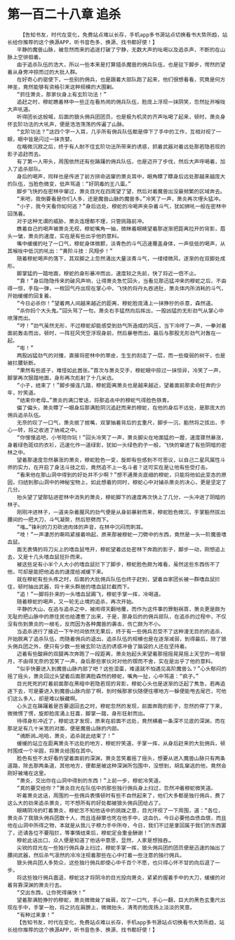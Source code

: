 # 第一百二十八章 追杀
        【告知书友，时代在变化，免费站点难以长存，手机app多书源站点切换看书大势所趋，站长给你推荐的这个换源APP，听书音色多、换源、找书都好使！】
       平静的魔兽山脉，被忽然而来的追逐打破了宁静，无数大声的吆喝以及追杀声，不断的在山脉上空徘徊着。
       由于追杀队伍的浩大，所以一些本来是打算猎杀魔兽的佣兵队伍，也是驻下脚步，愕然的望着从身旁冲掠而过的大批人群。
       在好奇心的驱使下，一些别的佣兵，也是跟着大部队跑了起来，他们很想看看，究竟是何方神圣，竟然能够有资格引来这种规模的大围剿。
       “抓住萧炎，那家伙身上有玄阶功法！”
       追赶之时，穆蛇瞧着林中一些正在看热闹的佣兵队伍，脸庞上浮现一抹阴笑，忽然扯开喉咙大声吼道。
       听得团长这般喊，后面的狼头佣兵团团员，也是极为机灵的齐声吆喝了起来，顿时，萧炎身怀玄阶功法的大吼声，便是浩浩荡荡的传遍了山脉。
       “玄阶功法？”这四个字一入耳，几乎所有佣兵队伍都是停下了手中的工作，互相对视了一眼，眼中皆是闪过一抹贪婪。
       在略微沉寂之后，终于有人耐不住玄阶功法所带来的诱惑，抓着武器对着远处那若隐若现的影子追赶而去。
       有了第一人带头，周围依然还有些踌躇的佣兵队伍，也是迈开了步伐，然后大声呼喝着，加入了追杀部队。
       身后的喝声，同样也是传进了前方拼命逃窜的萧炎耳中，眼角瞟了瞟身后远处那越来越庞大的队伍，当脸色微变，低声骂道：“好阴毒的王八蛋。”
       脚步飞快的在密林中窜过，萧炎目光在四周望了望，然后对着魔兽出没最频繁的区域奔去。
       “来吧，我倒要看是你们人多，还是魔兽山脉的魔兽多。”冷笑了一声，萧炎再次埋头猛冲。
       “小子，我今天看你如何逃？”身后远处，穆蛇的冷喝声夹杂着斗气，犹如狮吼一般在密林中回荡着。
       对于这种无谓的威胁，萧炎连理都不理，只管挑路前冲。
       瞧着自己的喝声被萧炎无视，穆蛇嘴角一抽，微眯着眼睛望着那逐渐把距离拉开的背影，眉头一皱，萧炎的速度，实在是有些出乎他的意料。
       嘴中缓缓的吐了一口气，穆蛇身体微颤，淡青色的斗气迅速覆盖身体，一声低低的喝声，从其喉咙中低沉的吼出：“黄阶斗技：风翔步！”
       随着穆蛇喝声的落下，其双脚之上忽然涌出大量淡青斗气，一缕缕微风，逐渐的在双脚处成形。
       脚掌猛的一踏地面，穆蛇的身形暴冲而出，速度较之先前，快了将近一倍不止。
       “靠！”身后隐隐传来的破风声响，让得萧炎急忙回头，当看见那迅猛冲来的穆蛇之后，不由得一惊，手指一弹，一枚回气丹出现在掌心中，飞快的将丹丸吞进肚，萧炎体内所消耗的斗气，开始缓缓的回复着。
       “今日必杀你！”望着两人间越来越近的距离，穆蛇脸庞涌上一抹狰狞的杀意，森然道。
       “杀你妈个大头鬼。”回头骂了一句，萧炎右手猛然向后挥出，一股凶猛的无形劲气从掌心中喷薄而出。
       “哼！”劲气虽然无形，不过穆蛇却能感受到劲气所造成的风压，当下冷哼了一声，一拳对着面前轰击而出，顿时，一阵狂风凭空浮现身前，然后暴卷而出，最后与那股无形劲气对轰在一起。
       “嘭！”
       两股凶猛劲气的对撞，直接将密林中的草皮，生生的刮走了一层，而一些瘦弱的树干，也是被拦腰斩断。
       “果然有些底子，难怪如此嚣张。”首次与萧炎交手，穆蛇眼中掠过一抹惊异，冷笑了一声，脚掌再次狠踏地面，身形再次彪射了十几米远。
       “小子，结束了！”脚步接连几踏，穆蛇距离萧炎也是越来越近，望着面前那卖命狂奔的少年，狞笑道。
       “结束你老母…”萧炎的满口荤话，将那追击中的穆蛇气得脸色铁青。
       偏了偏头，萧炎瞟了一眼身后那满脸阴沉追赶而来的穆蛇，在他的身后不远处，是那庞大的佣兵追杀队伍。
       无奈的叹了一口气，萧炎抿了抿嘴，双掌抽着背后的玄重尺，脚步一沉，豁然将之拔出，手心一转，将之收进了纳戒之中。
       “你慢慢追吧，小爷陪你玩！”回头冷笑了一声，萧炎脚尖在地面猛的一蹬，速度骤然暴涨，身着绿色斑纹的衣衫，迅速化作一道绿影，犹如一头绿色豹子一般，飞快的窜进了有些阴暗的密林之中。
       望着那速度忽然暴涨的萧炎，穆蛇脸色一变，旋即有些感到不可思议，以自己二星风属性斗师的实力，在开启了身法斗技之后，竟然追不上一名斗者？这可实在是让他有些受打击。
       “看来他在那山洞中得到的好处并不少啊？”想不通萧炎底细的穆蛇，只能将他如此变态的原因，归结到那山洞中的神秘宝物上，如此想着的同时，穆蛇心中对捕杀萧炎的决心，更是坚定了几分。
       抬头望了望那钻进密林中消失的萧炎，穆蛇脚下的速度再次快上了几分，一头冲进了阴暗的林子。
       刚刚冲进林子，一道夹杂着腥风的劲气便是从身前暴射而来，穆蛇脸色微沉，手掌豁然拔出腰间的一把大刀，斗气凝聚，然后怒劈而下。
       “嗤…”锋利的刀刃砍进肉体的声音，在林中沉闷而刺耳。
       “吱！”一声凄厉的嘶鸣紧接着响起，原来那被穆蛇一刀劈中的东西，竟然是一头一阶魔兽嗜血鼠。
       面无表情的将刀尖上的嗜血鼠甩开，穆蛇望着远处密林下奔跑的影子，脚步一动，刚想追上去，又是十几头嗜血鼠狂扑而来。
       被这些足有小半个人大小的嗜血鼠拦下了脚步，穆蛇脸色颇为难看，虽然这些东西伤不了他，可却是能把他追击的速度给减缓下来。
       就在穆蛇有些头疼之时，后面的大批佣兵队伍也终于赶到，望着自家团长被一群嗜血鼠拦住，顿时抽出武器，将十来头群居的嗜血鼠拦截而下。
       “追！”一脚将扑来的一头嗜血鼠踢飞，穆蛇手掌一挥，冷喝道。
       随着穆蛇的喝声，又一轮无止境的追杀，再次开始。
       平静的大山，在逃与追杀之中，被闹得天翻地覆，而作为这件事的罪魁祸首，萧炎更是颇为无耻的把山脉中的原住民也给遭惹了出来，于是，那身后的的佣兵部队，在追杀的过程中，不仅没有伤到萧炎的一根毛，反而因为各种魔兽的袭击，伤亡颇为不小。
       当追杀进行了接近一下午时间依然无果后，终于有一些佣兵忍受不了这种漫无目的的追杀，开始脱离了追杀队伍，而随着佣兵的退出，追杀队伍的规模也是在逐渐减弱，到得最后，除了狼头佣兵团之外，便只有少数一些被玄阶功法的诱惑冲昏了脑袋的人还在坚持着。
       迈着有些酸麻的双腿再次奔跑了一段距离，萧炎抬起头来望着那摇摇晃晃摇上天空的一弯银月，不由得无奈的苦笑了一声，身后那些家伙对对他的锲而不舍，实在是出乎了他的意料。
       “似乎快要进入到魔兽山脉内部了吧？这些混蛋，难道就不怕遇见高阶魔兽么？”心头郁闷的摇了摇头，萧炎回过头望着后面那满脸森然的穆蛇，嘴角一扯，心中骂道：“疯子。”
       目光死死的盯着前面那在黑暗中若隐若现的背影，穆蛇心头也是逐渐的泛起了焦急，若再追逐下去，可是要进入到魔兽山脉内部了啊，到时候那家伙随便往哪地方一躲便能甩去尾巴，可他们这么多人，却是难以躲藏啊。
       心头正在踌躇着是否要退回去之时，穆蛇忽然的发现，前面奔跑的影子，忽然的停了下来，微微愣了愣，旋即脸庞涌上狂喜，脚掌一踏，身形狂射而出。
       待得身形冲近了，穆蛇这才发现，原来在前面不远处，竟然横着一条深不见底的深渊，而在那足足有几十米宽的对面，便是魔兽山脉的内部。
       “魂断涧…哈哈，萧炎，追杀就此结束了！”
       缓缓的站立在距离萧炎不远处的地方，穆蛇狞笑道，手掌一挥，从身后赶来的大批佣兵，顿时围成一个半圆，将萧炎给围在其中。
       脸色有些不太好看的望着面前的深渊，萧炎苦笑着摇了摇头，想要从进入魔兽山脉只有两条道路，除去那两条道，其他地方，便都是被这种深渊所包围中，没想到，胡乱窜逃的他，竟然会刚好被堵在这里。
       “萧炎，交出你在山洞中得到的东西！”上前一步，穆蛇冷笑道。
       “真的要交给你？”萧炎目光在队伍中的那些独行佣兵身上扫过，忽然冲着穆蛇微笑道。
       听着萧炎这话，周围的一些佣兵表情顿时有些不自然起来了，他们大多都是独行佣兵，费了这么大的劲来追杀萧炎，可不想所有的好处都被狼头佣兵团给占了。
       眼睛阴冷的盯着萧炎，穆蛇怎不知他话中的挑拨之意，目光环视了一下周围，道：“各位，萧炎杀了我狼头佣兵团数十人，而且连赫蒙也死在他手中，这血仇，今日必要他血债血偿，而且他在山洞中所得之物，本就是从我儿子穆力手中所夺，今日，我们不过是拿回属于我们的东西罢了，还请各位不要阻拦，等事情结束后，穆蛇定会重金酬谢！”
       穆蛇此话出口，众人便是知道了他话中意思，显然，人家是想独吞…
       尖锐的目光在一些独行佣兵身上扫过，穆蛇手掌一挥，狼头佣兵团的团员便是迅速的抽出了腰间武器，然后杀气凛然的冷冷注视着那些在心中打着一些注意的独行佣兵。
       狼头佣兵团人多势众，这些独行佣兵即使心中千百个不愿，也只得心怀不甘的向后退了一步。
       将这些独行佣兵震退，穆蛇这才将阴冷的目光投向萧炎，紧紧的握着手中的大刀，缓缓的对着背靠深渊的萧炎行去。
       “交出东西，让你死得痛快！”
       望着那满脸狰狞的穆蛇，萧炎微微耸了耸肩，叹了一口气，手心一翻，巨大的黑色玄重尺出现在手中，手掌一抬，将之抗在肩膀上，微微抬头，清秀的脸庞扬上淡淡的笑意。
       “有种过来拿！”
       【告知书友，时代在变化，免费站点难以长存，手机app多书源站点切换看书大势所趋，站长给你推荐的这个换源APP，听书音色多、换源、找书都好使！】